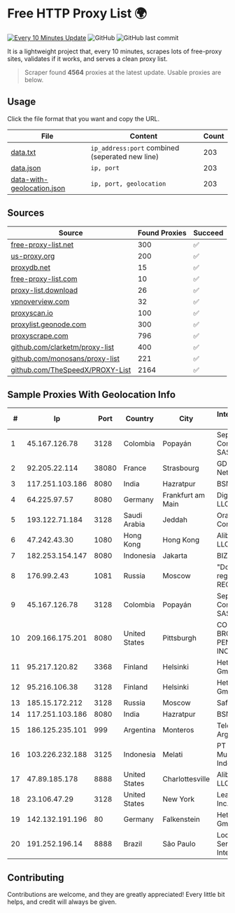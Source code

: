 
# Free HTTP Proxy List 🌍

[![Every 10 Minutes Update](https://github.com/mertguvencli/http-proxy-list/actions/workflows/main.yml/badge.svg?branch=main)](https://github.com/mertguvencli/http-proxy-list/actions/workflows/main.yml)
![GitHub](https://img.shields.io/github/license/mertguvencli/http-proxy-list)
![GitHub last commit](https://img.shields.io/github/last-commit/mertguvencli/http-proxy-list)

It is a lightweight project that, every 10 minutes, scrapes lots of free-proxy sites, validates if it works, and serves a clean proxy list.


> Scraper found **4564** proxies at the latest update. Usable proxies are below.

## Usage

Click the file format that you want and copy the URL.


|File|Content|Count|
|----|-------|-----|
|[data.txt](https://raw.githubusercontent.com/mertguvencli/http-proxy-list/main/proxy-list/data.txt)|`ip_address:port` combined (seperated new line)|203|
|[data.json](https://raw.githubusercontent.com/mertguvencli/http-proxy-list/main/proxy-list/data.json)|`ip, port`|203|
|[data-with-geolocation.json](https://raw.githubusercontent.com/mertguvencli/http-proxy-list/main/proxy-list/data-with-geolocation.json)|`ip, port, geolocation`|203|

## Sources

|Source|Found Proxies|Succeed|
|------|-------------|-------|
|[free-proxy-list.net](https://free-proxy-list.net)|300|✅|
|[us-proxy.org](https://www.us-proxy.org)|200|✅|
|[proxydb.net](http://proxydb.net)|15|✅|
|[free-proxy-list.com](https://free-proxy-list.com/?page=&port=&type%5B%5D=http&type%5B%5D=https&up_time=0&search=Search)|10|✅|
|[proxy-list.download](https://www.proxy-list.download/HTTP)|26|✅|
|[vpnoverview.com](https://vpnoverview.com/privacy/anonymous-browsing/free-proxy-servers)|32|✅|
|[proxyscan.io](https://www.proxyscan.io)|100|✅|
|[proxylist.geonode.com](https://proxylist.geonode.com/api/proxy-list?limit=300&page=1&sort_by=lastChecked&sort_type=desc&protocols=http,https)|300|✅|
|[proxyscrape.com](https://api.proxyscrape.com/v2/?request=displayproxies&protocol=http&timeout=10000&country=all&ssl=all&anonymity=all)|796|✅|
|[github.com/clarketm/proxy-list](https://raw.githubusercontent.com/clarketm/proxy-list/master/proxy-list-raw.txt)|400|✅|
|[github.com/monosans/proxy-list](https://raw.githubusercontent.com/monosans/proxy-list/main/proxies/http.txt)|221|✅|
|[github.com/TheSpeedX/PROXY-List](https://raw.githubusercontent.com/TheSpeedX/PROXY-List/master/http.txt)|2164|✅|


## Sample Proxies With Geolocation Info

|#|Ip|Port|Country|City|Internet Service Provider|
|-|--|----|-------|----|-------------------------|
|1|45.167.126.78|3128|Colombia|Popayán|Sepcom Comunicaciones SAS|
|2|92.205.22.114|38080|France|Strasbourg|GD MASS Network|
|3|117.251.103.186|8080|India|Hazratpur|BSNL Internet|
|4|64.225.97.57|8080|Germany|Frankfurt am Main|DigitalOcean, LLC|
|5|193.122.71.184|3128|Saudi Arabia|Jeddah|Oracle Corporation|
|6|47.242.43.30|1080|Hong Kong|Hong Kong|Alibaba.com LLC|
|7|182.253.154.147|8080|Indonesia|Jakarta|BIZNET|
|8|176.99.2.43|1081|Russia|Moscow|"Domain names registrar REG.RU", Ltd|
|9|45.167.126.78|3128|Colombia|Popayán|Sepcom Comunicaciones SAS|
|10|209.166.175.201|8080|United States|Pittsburgh|CONTINENTAL BROADBAND PENNSYLVANIA, INC.|
|11|95.217.120.82|3368|Finland|Helsinki|Hetzner Online GmbH|
|12|95.216.106.38|3128|Finland|Helsinki|Hetzner Online GmbH|
|13|185.15.172.212|3128|Russia|Moscow|SafeData LLC|
|14|117.251.103.186|8080|India|Hazratpur|BSNL Internet|
|15|186.125.235.101|999|Argentina|Monteros|Telecom Argentina S.A.|
|16|103.226.232.188|3125|Indonesia|Melati|PT Jaringan Multimedia Indonesia|
|17|47.89.185.178|8888|United States|Charlottesville|Alibaba.com LLC|
|18|23.106.47.29|3128|United States|New York|Leaseweb USA, Inc.|
|19|142.132.191.196|80|Germany|Falkenstein|Hetzner Online GmbH|
|20|191.252.196.14|8888|Brazil|São Paulo|Locaweb Serviços de Internet S/A|



## Contributing

Contributions are welcome, and they are greatly appreciated! Every
little bit helps, and credit will always be given.

